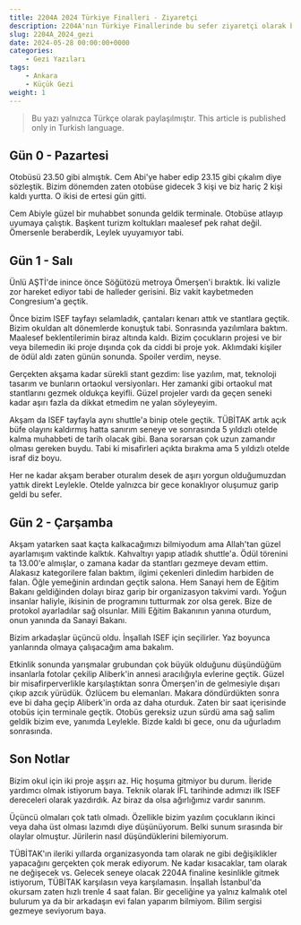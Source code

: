 ```yaml
---
title: 2204A 2024 Türkiye Finalleri - Ziyaretçi
description: 2204A'nın Türkiye Finallerinde bu sefer ziyaretçi olarak bulundum.
slug: 2204A_2024_gezi
date: 2024-05-28 00:00:00+0000
categories:
    - Gezi Yazıları
tags:
    - Ankara
    - Küçük Gezi
weight: 1
---
```


>Bu yazı yalnızca Türkçe olarak paylaşılmıştır. 
>This article is published only in Turkish language.

## Gün 0 - Pazartesi

Otobüsü 23.50 gibi almıştık. Cem Abi'ye haber edip 23.15 gibi çıkalım diye sözleştik. Bizim dönemden zaten otobüse gidecek 3 kişi ve biz hariç 2 kişi kaldı yurtta. O ikisi de ertesi gün gitti.

Cem Abiyle güzel bir muhabbet sonunda geldik terminale. Otobüse atlayıp uyumaya çalıştık. Başkent turizm koltukları maalesef pek rahat değil. Ömersenle beraberdik, Leylek uyuyamıyor tabi.

## Gün 1 - Salı

Ünlü AŞTİ'de inince önce Söğütözü metroya Ömerşen'i bıraktık. İki valizle zor hareket ediyor tabi de halleder gerisini. Biz vakit kaybetmeden Congresium'a geçtik.

Önce bizim ISEF tayfayı selamladık, çantaları kenarı attık ve stantlara geçtik. Bizim okuldan alt dönemlerde konuştuk tabi. Sonrasında yazılımlara baktım. Maalesef beklentilerimin biraz altında kaldı. Bizim çocukların projesi ve bir veya bilemedin iki proje dışında çok da ciddi bi proje yok. Aklımdaki kişiler de ödül aldı zaten günün sonunda. Spoiler verdim, neyse.

Gerçekten akşama kadar sürekli stant gezdim: lise yazılım, mat, teknoloji tasarım ve bunların ortaokul versiyonları. Her zamanki gibi ortaokul mat stantlarını gezmek oldukça keyifli. Güzel projeler vardı da geçen seneki kadar aşırı fazla da dikkat etmedim ne yalan söyleyeyim.

Akşam da ISEF tayfayla aynı shuttle'a binip otele geçtik. TÜBİTAK artık açık büfe olayını kaldırmış hatta sanırım seneye ve sonrasında 5 yıldızlı otelde kalma muhabbeti de tarih olacak gibi. Bana sorarsan çok uzun zamandır olması gereken buydu. Tabi ki misafirleri açıkta bırakma ama 5 yıldızlı otelde israf diz boyu.

Her ne kadar akşam beraber oturalım desek de aşırı yorgun olduğumuzdan yattık direkt Leylekle. Otelde yalnızca bir gece konaklıyor oluşumuz garip geldi bu sefer.

## Gün 2 - Çarşamba

Akşam yatarken saat kaçta kalkacağımızı bilmiyodum ama Allah'tan güzel ayarlamışım vaktinde kalktık. Kahvaltıyı yapıp atladık shuttle'a. Ödül törenini ta 13.00'e almışlar, o zamana kadar da stantları gezmeye devam ettim. Alakasız kategorilere falan baktım, ilgimi çekenleri dinledim harbiden de falan. Öğle yemeğinin ardından geçtik salona. Hem Sanayi hem de Eğitim Bakanı geldiğinden dolayı biraz garip bir organizasyon takvimi vardı. Yoğun insanlar haliyle, ikisinin de programını tutturmak zor olsa gerek. Bize de protokol ayarladılar sağ olsunlar. Milli Eğitim Bakanının yanına oturdum, onun yanında da Sanayi Bakanı.

Bizim arkadaşlar üçüncü oldu. İnşallah ISEF için seçilirler. Yaz boyunca yanlarında olmaya çalışacağım ama bakalım.

Etkinlik sonunda yarışmalar grubundan çok büyük olduğunu düşündüğüm insanlarla fotolar çekilip Aliberk'in annesi aracılığıyla evlerine geçtik. Güzel bir misafirperverlikle karşılaştıktan sonra Ömerşen'in de gelmesiyle dışarı çıkıp azcık yürüdük. Özlücem bu elemanları. Makara döndürdükten sonra eve bi daha geçip Aliberk'in orda az daha oturduk. Zaten bir saat içerisinde otobüs için terminale geçtik. Otobüs gereksiz uzun sürdü ama sağ salim geldik bizim eve, yanımda Leylekle. Bizde kaldı bi gece, onu da uğurladım sonrasında.

## Son Notlar

Bizim okul için iki proje aşşırı az. Hiç hoşuma gitmiyor bu durum. İleride yardımcı olmak istiyorum baya. Teknik olarak İFL tarihinde adımızı ilk ISEF dereceleri olarak yazdırdık. Az biraz da olsa ağırlığımız vardır sanırım.

Üçüncü olmaları çok tatlı olmadı. Özellikle bizim yazılım çocukların ikinci veya daha üst olması lazımdı diye düşünüyorum. Belki sunum sırasında bir olaylar olmuştur. Jürilerin nasıl düşündüklerini bilemiyorum.

TÜBİTAK'ın ileriki yıllarda organizasyonda tam olarak ne gibi değişiklikler yapacağını gerçekten çok merak ediyorum. Ne kadar kısacaklar, tam olarak ne değişecek vs. Gelecek seneye olacak 2204A finaline kesinlikle gitmek istiyorum, TÜBİTAK karşılasın veya karşılamasın. İnşallah İstanbul'da okursam zaten hızlı trenle 4 saat falan. Bir geceliğine ya yalnız kalmalık otel bulurum ya da bir arkadaşın evi falan yaparım bilmiyom. Bilim sergisi gezmeye seviyorum baya.
